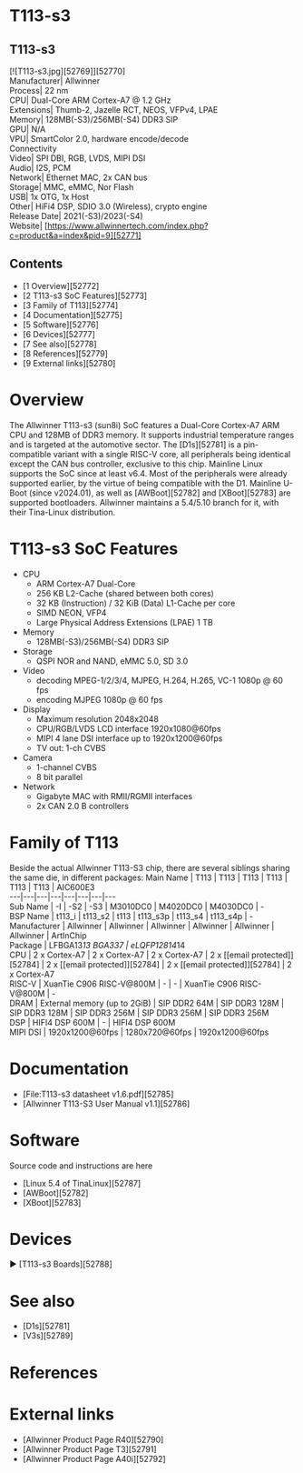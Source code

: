# T113-s3
T113-s3  
---  
[![T113-s3.jpg][52769]][52770]  
Manufacturer|  Allwinner  
Process|  22 nm  
CPU|  Dual-Core ARM Cortex-A7 @ 1.2 GHz  
Extensions|  Thumb-2, Jazelle RCT, NEOS, VFPv4, LPAE  
Memory|  128MB(-S3)/256MB(-S4) DDR3 SIP  
GPU|  N/A  
VPU|  SmartColor 2.0, hardware encode/decode  
Connectivity  
Video|  SPI DBI, RGB, LVDS, MIPI DSI  
Audio|  I2S, PCM  
Network|  Ethernet MAC, 2x CAN bus  
Storage|  MMC, eMMC, Nor Flash  
USB|  1x OTG, 1x Host  
Other|  HiFi4 DSP, SDIO 3.0 (Wireless), crypto engine  
Release Date|  2021(-S3)/2023(-S4)  
Website|  [https://www.allwinnertech.com/index.php?c=product&a=index&pid=9][52771]  
## Contents
  * [1 Overview][52772]
  * [2 T113-s3 SoC Features][52773]
  * [3 Family of T113][52774]
  * [4 Documentation][52775]
  * [5 Software][52776]
  * [6 Devices][52777]
  * [7 See also][52778]
  * [8 References][52779]
  * [9 External links][52780]

# Overview
The Allwinner T113-s3 (sun8i) SoC features a Dual-Core Cortex-A7 ARM CPU and 128MB of DDR3 memory. It supports industrial temperature ranges and is targeted at the automotive sector. 
The [D1s][52781] is a pin-compatible variant with a single RISC-V core, all peripherals being identical except the CAN bus controller, exclusive to this chip. 
Mainline Linux supports the SoC since at least v6.4. Most of the peripherals were already supported earlier, by the virtue of being compatible with the D1. 
Mainline U-Boot (since v2024.01), as well as [AWBoot][52782] and [XBoot][52783] are supported bootloaders. 
Allwinner maintains a 5.4/5.10 branch for it, with their Tina-Linux distribution. 
# T113-s3 SoC Features
  * CPU 
    * ARM Cortex-A7 Dual-Core
    * 256 KB L2-Cache (shared between both cores)
    * 32 KB (Instruction) / 32 KiB (Data) L1-Cache per core
    * SIMD NEON, VFP4
    * Large Physical Address Extensions (LPAE) 1 TB
  * Memory 
    * 128MB(-S3)/256MB(-S4) DDR3 SIP
  * Storage 
    * QSPI NOR and NAND, eMMC 5.0, SD 3.0
  * Video 
    * decoding MPEG-1/2/3/4, MJPEG, H.264, H.265, VC-1 1080p @ 60 fps
    * encoding MJPEG 1080p @ 60 fps
  * Display 
    * Maximum resolution 2048x2048
    * CPU/RGB/LVDS LCD interface 1920x1080@60fps
    * MIPI 4 lane DSI interface up to 1920x1200@60fps
    * TV out: 1-ch CVBS
  * Camera 
    * 1-channel CVBS
    * 8 bit parallel
  * Network 
    * Gigabyte MAC with RMII/RGMII interfaces
    * 2x CAN 2.0 B controllers

# Family of T113
Beside the actual Allwinner T113-S3 chip, there are several siblings sharing the same die, in different packages: 
Main Name  | T113  | T113  | T113  | T113  | T113  | T113  | AIC600E3   
---|---|---|---|---|---|---|---  
Sub Name  | -I  | -S2  | -S3  | M3010DC0  | M4020DC0  | M4030DC0  | \-   
BSP Name  | t113_i  | t113_s2  | t113  | t113_s3p  | t113_s4  | t113_s4p  | \-   
Manufacturer  | Allwinner  | Allwinner  | Allwinner  | Allwinner  | Allwinner  | Allwinner  | ArtInChip   
Package  | LFBGA13*13 BGA337  | eLQFP12814*14   
CPU  | 2 x Cortex-A7  | 2 x Cortex-A7  | 2 x Cortex-A7  | 2 x [[email protected]][52784] | 2 x [[email protected]][52784] | 2 x [[email protected]][52784] | 2 x Cortex-A7   
RISC-V  | XuanTie C906 RISC-V@800M  | \-  | \-  | XuanTie C906 RISC-V@800M  | \-   
DRAM  | External memory (up to 2GiB)  | SIP DDR2 64M  | SIP DDR3 128M  | SIP DDR3 128M  | SIP DDR3 256M  | SIP DDR3 256M  | SIP DDR3 256M   
DSP  | HIFI4 DSP 600M  | \-  | HIFI4 DSP 600M   
MIPI DSI  | 1920x1200@60fps  | 1280x720@60fps  | 1920x1200@60fps   
# Documentation
  * [File:T113-s3 datasheet v1.6.pdf][52785]
  * [Allwinner T113-S3 User Manual v1.1][52786]

# Software
Source code and instructions are here 
  * [Linux 5.4 of TinaLinux][52787]
  * [AWBoot][52782]
  * [XBoot][52783]

# Devices
► [T113-s3 Boards][52788]
# See also
  * [D1s][52781]
  * [V3s][52789]

# References
  

# External links
  * [Allwinner Product Page R40][52790]
  * [Allwinner Product Page T3][52791]
  * [Allwinner Product Page A40i][52792]
